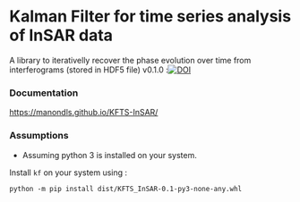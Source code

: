 # Kalman Filter for time series analysis of InSAR data

A library to iterativelly recover the phase evolution over time from interferograms 
(stored in HDF5 file)
v0.1.0 :[![DOI](https://zenodo.org/badge/DOI/10.5281/zenodo.3816783.svg)](https://doi.org/10.5281/zenodo.3816783)

### Documentation

https://manondls.github.io/KFTS-InSAR/

### Assumptions

+ Assuming python 3 is installed on your system.

Install `kf` on your system using : 

```
python -m pip install dist/KFTS_InSAR-0.1-py3-none-any.whl
```
